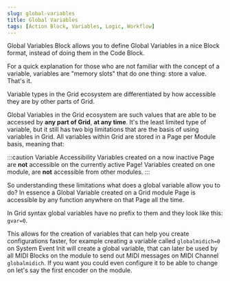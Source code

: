 ```yaml
---
slug: global-variables
title: Global Variables
tags: [Action Block, Variables, Logic, Workflow]
---
```


Global Variables Block allows you to define Global Variables in a nice Block format, instead of doing them in the Code Block.

For a quick explanation for those who are not familiar with the concept of a variable, variables are "memory slots" that do one thing: store a value. That's it.

Variable types in the Grid ecosystem are differentiated by how accessible they are by other parts of Grid.

Global Variables in the Grid ecosystem are such values that are able to be accessed by **any part of Grid**, **at any time**. It's the least limited type of variable, but it still has two big limitations that are the basis of using variables in Grid. All variables within Grid are stored in a Page per Module basis, meaning that:

:::caution Variable Accessibility
Variables created on a now inactive Page are **not** accessible on the currently active Page!
Variables created on one module, are **not** accessible from other modules.
:::

So understanding these limitations what does a global variable allow you to do? 
In essence a Global Variable created on a Grid module Page is accessible by any function anywhere on that Page all the time.

In Grid syntax global variables have no prefix to them and they look like this: `gvar=0`.

This allows for the creation of variables that can help you create configurations faster, for example creating a variable called `globalmidich=0` on System Event Init will create a global variable, that can later be used by all MIDI Blocks on the module to send out MIDI messages on MIDI Channel `globalmidich`. If you want you could even configure it to be able to change on let's say the first encoder on the module.

